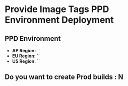 # Provide Image Tags PPD Environment Deployment

## PPD Environment
- **AP Region:** ``
- **EU Region:** ``
- **US Region:** ``

## Do you want to create  Prod builds  : N
<!-- **Please select only one option:**
- [ ] Yes -->
<!-- - [ ] No -->